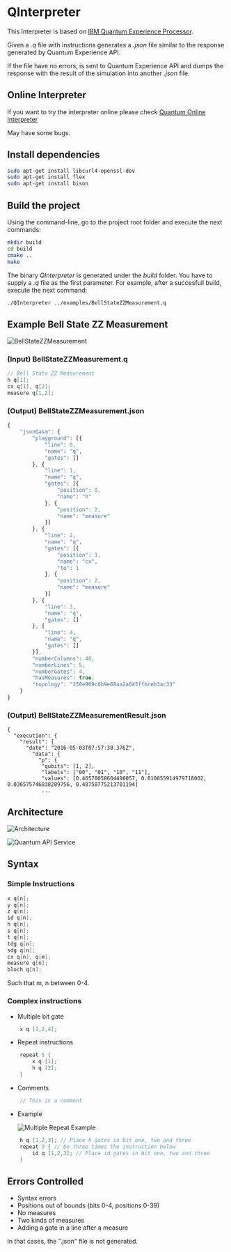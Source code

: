 # QInterpreter

This Interpreter is based on [IBM Quantum Experience Processor](https://quantumexperience.ng.bluemix.net).

Given a *.q* file with instructions generates a *.json* file similar to the response generated by Quantum Experience API.

If the file have no errors, is sent to Quantum Experience API and dumps the response with the result of the simulation into another *.json* file.

## Online Interpreter

If you want to try the interpreter online please check [Quantum Online Interpreter](http://51.254.210.58:8181/OnlineQInterpreter/)

May have some bugs.

## Install dependencies

```bash
sudo apt-get install libcurl4-openssl-dev
sudo apt-get install flex
sudo apt-get install bison
```

## Build the project

Using the command-line, go to the project root folder and execute the next commands:

```bash
mkdir build
cd build
cmake ..
make
```

The binary *QInterpreter* is generated under the *build* folder. You have to supply a *.q* file as the first parameter.
For example, after a succesfull build, execute the next command:

```bash
./QInterpreter ../examples/BellStateZZMeasurement.q
```

## Example Bell State ZZ Measurement

![BellStateZZMeasurement](resources/graphicExample.png)

### (Input) BellStateZZMeasurement.q

```c
// Bell State ZZ Measurement
h q[1];
cx q[1], q[2];
measure q[1,2];
```

### (Output) BellStateZZMeasurement.json

```javascript
{
    "jsonQasm": {
        "playground": [{
            "line": 0,
            "name": "q",
            "gates": []
        }, {
            "line": 1,
            "name": "q",
            "gates": [{
                "position": 0,
                "name": "h"
            }, {
                "position": 2,
                "name": "measure"
            }]
        }, {
            "line": 2,
            "name": "q",
            "gates": [{
                "position": 1,
                "name": "cx",
                "to": 1
            }, {
                "position": 2,
                "name": "measure"
            }]
        }, {
            "line": 3,
            "name": "q",
            "gates": []
        }, {
            "line": 4,
            "name": "q",
            "gates": []
        }],
        "numberColumns": 40,
        "numberLines": 5,
        "numberGates": 4,
        "hasMeasures": true,
        "topology": "250e969c6b9e68aa2a045ffbceb3ac33"
    }
}
```

### (Output) BellStateZZMeasurementResult.json

```
{
  "execution": {
    "result": {
      "date": "2016-05-03T07:57:38.376Z",
        "data": {
          "p": {
           "qubits": [1, 2],
           "labels": ["00", "01", "10", "11"],
           "values": [0.46578058604498057, 0.010055914979718002, 0.036575746838289756, 0.48758775213701194]
           ...
```

## Architecture

![Architecture](resources/architecture.png)

![Quantum API Service](resources/quantumapiservice.png)

## Syntax

### Simple Instructions

```c
x q[n];
y q[n];
z q[n];
id q[n];
h q[n];
s q[n];
t q[n];
tdg q[n];
sdg q[n];
cx q[n], q[m];
measure q[n];
bloch q[n];
```

Such that m, n between 0-4.

### Complex instructions

* Multiple bit gate
```c
    x q [1,2,4];
``` 

* Repeat instructions
```c
    repeat 5 {
        x q [1];
        h q [2];
    }
```

* Comments
```c
    // This is a comment
```

* Example

    ![Multiple Repeat Example](resources/multipleLoopExample.png)
```c
    h q [1,2,3]; // Place h gates in bit one, two and three
    repeat 3 { // Do three times the instruction below 
        id q [1,2,3]; // Place id gates in bit one, two and three
    }
```

## Errors Controlled

* Syntax errors
* Positions out of bounds (bits 0-4, positions 0-39)
* No measures
* Two kinds of measures
* Adding a gate in a line after a measure

In that cases, the ".json" file is not generated.
